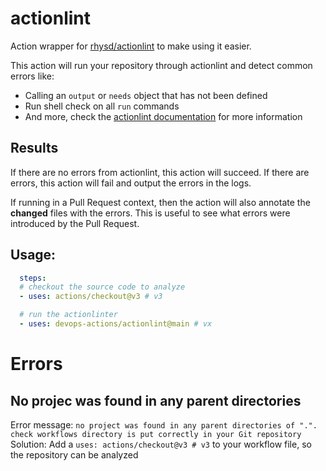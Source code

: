 # actionlint
Action wrapper for [rhysd/actionlint](https://github.com/rhysd/actionlint) to make using it easier.

This action will run your repository through actionlint and detect common errors like:
- Calling an `output` or `needs` object that has not been defined
- Run shell check on all `run` commands
- And more, check the [actionlint documentation](https://github.com/rhysd/actionlint) for more information

## Results
If there are no errors from actionlint, this action will succeed. If there are errors, this action will fail and output the errors in the logs.

If running in a Pull Request context, then the action will also annotate the **changed** files with the errors. This is useful to see what errors were introduced by the Pull Request.

## Usage:
```yaml
  steps: 
  # checkout the source code to analyze
  - uses: actions/checkout@v3 # v3

  # run the actionlinter
  - uses: devops-actions/actionlint@main # vx
```

# Errors

## No projec was found in any parent directories
Error message: `no project was found in any parent directories of ".". check workflows directory is put correctly in your Git repository`
Solution: Add a `uses: actions/checkout@v3 # v3` to your workflow file, so the repository can be analyzed